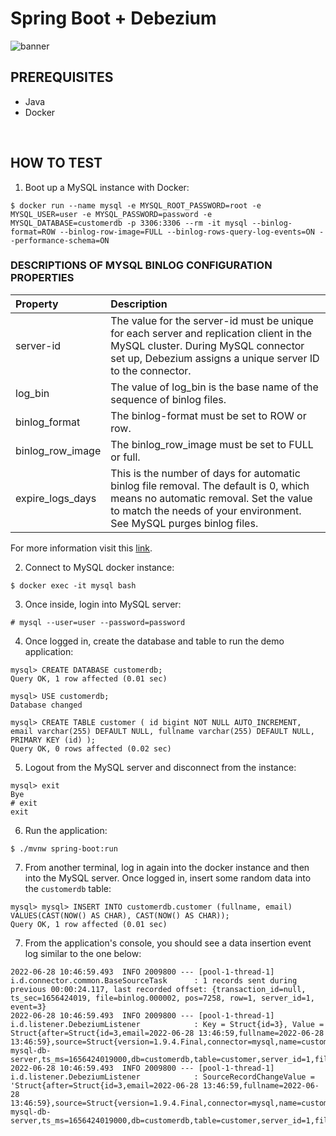 # Spring Boot + Debezium
![banner](./assets/banner.jpg)

## PREREQUISITES
- Java
- Docker

<br>

## HOW TO TEST
1. Boot up a MySQL instance with Docker:
```shell
$ docker run --name mysql -e MYSQL_ROOT_PASSWORD=root -e MYSQL_USER=user -e MYSQL_PASSWORD=password -e MYSQL_DATABASE=customerdb -p 3306:3306 --rm -it mysql --binlog-format=ROW --binlog-row-image=FULL --binlog-rows-query-log-events=ON --performance-schema=ON
```
### DESCRIPTIONS OF MYSQL BINLOG CONFIGURATION PROPERTIES
| Property | Description |
| :------- | :---------- |
| server-id | The value for the server-id must be unique for each server and replication client in the MySQL cluster. During MySQL connector set up, Debezium assigns a unique server ID to the connector. |
| log_bin | The value of log_bin is the base name of the sequence of binlog files. |
| binlog_format | The binlog-format must be set to ROW or row. |
| binlog_row_image | The binlog_row_image must be set to FULL or full. |
| expire_logs_days | This is the number of days for automatic binlog file removal. The default is 0, which means no automatic removal. Set the value to match the needs of your environment. See MySQL purges binlog files. |

For more information visit this [link](https://debezium.io/documentation/reference/stable/connectors/mysql.html#:~:text=Descriptions%20of%20MySQL%20binlog%20configuration%20properties).

2. Connect to MySQL docker instance:
```shell
$ docker exec -it mysql bash
```

3. Once inside, login into MySQL server:
```shell
# mysql --user=user --password=password
```

4. Once logged in, create the database and table to run the demo application:
```shell
mysql> CREATE DATABASE customerdb;
Query OK, 1 row affected (0.01 sec)
```
```shell
mysql> USE customerdb;
Database changed
```
```shell
mysql> CREATE TABLE customer ( id bigint NOT NULL AUTO_INCREMENT, email varchar(255) DEFAULT NULL, fullname varchar(255) DEFAULT NULL, PRIMARY KEY (id) );
Query OK, 0 rows affected (0.02 sec)
```

5. Logout from the MySQL server and disconnect from the instance:
```shell
mysql> exit
Bye
# exit
exit
```

6. Run the application:
```shell
$ ./mvnw spring-boot:run
```

7. From another terminal, log in again into the docker instance and then into the MySQL server. Once logged in, insert some random data into the `customerdb` table:
```shell
mysql> mysql> INSERT INTO customerdb.customer (fullname, email) VALUES(CAST(NOW() AS CHAR), CAST(NOW() AS CHAR));
Query OK, 1 row affected (0.01 sec)
```

7. From the application's console, you should see a data insertion event log similar to the one below:
```shell
2022-06-28 10:46:59.493  INFO 2009800 --- [pool-1-thread-1] i.d.connector.common.BaseSourceTask      : 1 records sent during previous 00:00:24.117, last recorded offset: {transaction_id=null, ts_sec=1656424019, file=binlog.000002, pos=7258, row=1, server_id=1, event=3}
2022-06-28 10:46:59.493  INFO 2009800 --- [pool-1-thread-1] i.d.listener.DebeziumListener            : Key = Struct{id=3}, Value = Struct{after=Struct{id=3,email=2022-06-28 13:46:59,fullname=2022-06-28 13:46:59},source=Struct{version=1.9.4.Final,connector=mysql,name=customer-mysql-db-server,ts_ms=1656424019000,db=customerdb,table=customer,server_id=1,file=binlog.000002,pos=7604,row=0,thread=23},op=c,ts_ms=1656424019483}
2022-06-28 10:46:59.493  INFO 2009800 --- [pool-1-thread-1] i.d.listener.DebeziumListener            : SourceRecordChangeValue = 'Struct{after=Struct{id=3,email=2022-06-28 13:46:59,fullname=2022-06-28 13:46:59},source=Struct{version=1.9.4.Final,connector=mysql,name=customer-mysql-db-server,ts_ms=1656424019000,db=customerdb,table=customer,server_id=1,file=binlog.000002,pos=7604,row=0,thread=23},op=c,ts_ms=1656424019483}'
```

